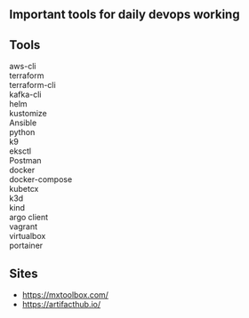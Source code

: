
## Important tools for daily devops working


## Tools
aws-cli
\
terraform
\
terraform-cli
\
kafka-cli
\
helm
\
kustomize
\
Ansible
\
python
\
k9
\
eksctl
\
Postman
\
docker
\
docker-compose
\
kubetcx
\
k3d
\
kind
\
argo client
\
vagrant
\
virtualbox
\
portainer


## Sites
   * https://mxtoolbox.com/
   * https://artifacthub.io/
